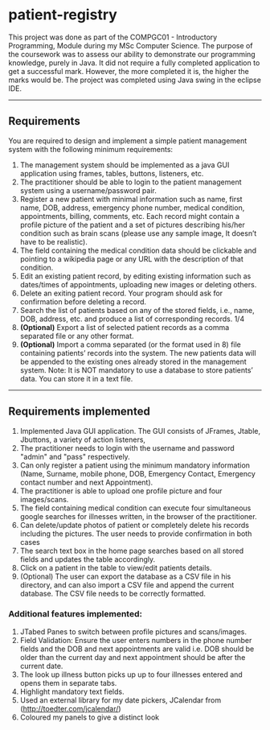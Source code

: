 # patient-registry

This project was done as part of the COMPGC01 - Introductory Programming, Module during my MSc Computer Science. The purpose of the coursework was to assess our ability to demonstrate our programming knowledge, purely in Java. It did not require a fully completed application to get a successful mark. However, the more completed it is, the higher the marks would be. The project was completed using Java swing in the eclipse IDE.
___
## Requirements
You are required to design and implement a simple patient management system with the following minimum requirements:
1. The management system should be implemented as a java GUI application using frames, tables, buttons, listeners, etc.
2. The practitioner should be able to login to the patient management system using a username/password pair.
3. Register a new patient with minimal information such as name, first name, DOB, address, emergency phone number, medical condition, appointments, billing, comments, etc. Each record might contain a profile picture of the patient and a set of pictures describing his/her condition such as brain scans (please use any sample image, It doesn’t have to be realistic).
4. The field containing the medical condition data should be clickable and pointing to a wikipedia page or any URL with the description of that condition.
5. Edit an existing patient record, by editing existing information such as dates/times of appointments, uploading new images or deleting others.
6. Delete an exiting patient record. Your program should ask for confirmation before deleting a record.
7. Search the list of patients based on any of the stored fields, i.e., name, DOB, address, etc. and produce a list of corresponding records.
   1/4
 8. **(Optional)** Export a list of selected patient records as a comma separated file or any other format.
9. **(Optional)** Import a comma separated (or the format used in 8) file containing patients’ records into the system. The new patients data will be appended to the existing ones already stored in the management system.
Note: It is NOT mandatory to use a database to store patients’ data. You can store it in a text file.
___
## Requirements implemented
1. Implemented Java GUI application. The GUI consists of JFrames, Jtable, Jbuttons, a variety of action listeners,
2. The practitioner needs to login with the username and password "admin" and "pass" respectively.
3. Can only register a patient using the minimum mandatory information (Name, Surname, mobile phone, DOB, Emergency Contact, Emergency contact number
and next Appointment).
4. The practitioner is able to upload one profile picture and four images/scans.
5. The field containing medical condition can execute four simultaneous google searches for illnesses written, in the browser of the practitioner.
6. Can delete/update photos of patient or completely delete his records including the pictures. The user needs to provide confirmation in both cases
7. The search text box in the home page searches based on all stored fields and updates the table accordingly.
8. Click on a patient in the table to view/edit patients details.
9. (Optional) The user can export the database as a CSV file in his directory, and can also import a CSV file and append the current database. The CSV file needs to be
correctly formatted. 

### Additional features implemented:

1. JTabed Panes to switch between profile pictures and scans/images.
2. Field Validation: Ensure the user enters numbers in the phone number fields and the DOB and next appointments are valid i.e. DOB should be older than the current day and next appointment should be after the current date.
3. The look up illness button picks up up to four illnesses entered and opens them in separate tabs.
4. Highlight mandatory text fields.
5. Used an external library for my date pickers, JCalendar from (http://toedter.com/jcalendar/)
6. Coloured my panels to give a distinct look